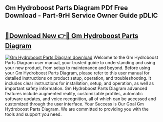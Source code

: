 ## Gm Hydroboost Parts Diagram PDf Free Download - Part-9rH Service Owner Guide pDLlC

# <h2><a href="http://dfo49p.blite.top/?on=Gm+Hydroboost+Parts+Diagram">🔗Download New 👉🔴 Gm Hydroboost Parts Diagram</a></h2>

[![Gm Hydroboost Parts Diagram download](https://i.imgur.com/lujVjoI.png)](http://dfo49p.blite.top/?on=Gm+Hydroboost+Parts+Diagram)
Welcome to the Gm Hydroboost Parts Diagram user manual, your trusted guide to understanding and using your new product, from setup to maintenance and beyond. Before using your Gm Hydroboost Parts Diagram, please refer to this user manual for detailed instructions on product setup, operation, and troubleshooting. It includes clear instructions for installation, setup, and operation, as well as important safety information. Gm Hydroboost Parts Diagram advanced features include augmented reality, customizable profiles, automatic software updates, and voice recognition, all of which can be accessed and customized through the user interface. Your Success is Our Goal Gm Hydroboost Parts Diagram. We are committed to providing you with the tools and support you need.
